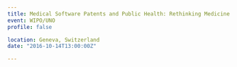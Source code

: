 ```yaml
---
title: Medical Software Patents and Public Health: Rethinking Medicine in the Digital Age. National Approaches in the International IP Regime
event: WIPO/UNO
profile: false

location: Geneva, Switzerland
date: "2016-10-14T13:00:00Z"

---
```

